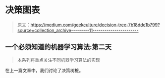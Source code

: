 # 决策图表

> 原文：<https://medium.com/geekculture/decision-tree-7b18dde1b799?source=collection_archive---------11----------------------->

## 一个必须知道的机器学习算法:第二天

> 本系列将重点关注不同机器学习算法的实现

在上一篇文章中，我们讨论了决策树桩。